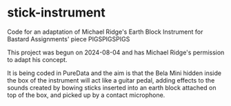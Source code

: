 # stick-instrument
Code for an adaptation of Michael Ridge's Earth Block Instrument for Bastard Assignments' piece PIGSPIGSPIGS

This project was begun on 2024-08-04 and has Michael Ridge's permission to adapt his concept.

It is being coded in PureData and the aim is that the Bela Mini hidden inside the box of the instrument will act like a guitar pedal, adding effects to the sounds created by bowing sticks inserted into an earth block attached on top of the box, and picked up by a contact microphone.
